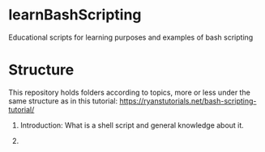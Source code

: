 # learnBashScripting
Educational scripts for learning purposes and examples of bash scripting

# Structure
This repository holds folders according to topics, more or less under the same structure as in this tutorial: https://ryanstutorials.net/bash-scripting-tutorial/

1) Introduction: What is a shell script and general knowledge about it.

2)
